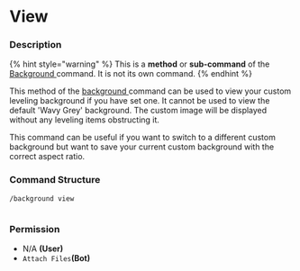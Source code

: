 # View

### Description

{% hint style="warning" %}
This is a **method** or **sub-command** of the [Background ](./)command. It is not its own command.
{% endhint %}

This method of the [background ](./)command can be used to view your custom leveling background if you have set one. It cannot be used to view the default 'Wavy Grey' background. The custom image will be displayed without any leveling items obstructing it.

This command can be useful if you want to switch to a different custom background but want to save your current custom background with the correct aspect ratio.&#x20;

### Command Structure

```
/background view
```

<figure><img src="https://i.imgur.com/Vnc0vNG.png" alt=""><figcaption></figcaption></figure>

### **Permission**

* N/A **(User)**
* `Attach Files`**(Bot)**
